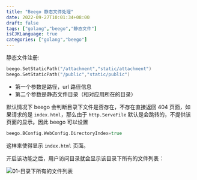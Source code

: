 ```yaml
---
title: "Beego 静态文件处理"
date: 2022-09-27T10:01:34+08:00
draft: false
tags: ["golang","beego","静态文件"]
isCJKLanguage: true
categories: ["golang","beego"]
---
```


静态文件注册:

```go
beego.SetStaticPath("/attachment","static/attachment")
beego.SetStaticPath("/public","static/public")
```

- 第一个参数是路径，url 路径信息
- 第二个参数是静态文件目录（相对应用所在的目录）

默认情况下 beego 会判断目录下文件是否存在，不存在直接返回 404 页面，如果请求的是 `index.html`，那么由于 `http.ServeFile` 默认是会跳转的，不提供该页面的显示。因此 beego 可以设置 

```go
beego.BConfig.WebConfig.DirectoryIndex=true
```

这样来使得显示 `index.html` 页面。

开启该功能之后，用户访问目录就会显示该目录下所有的文件列表：

![01-目录下所有的文件列表](/image/2022/09/27/beego静态文件处理/01-目录下所有的文件列表.png)

